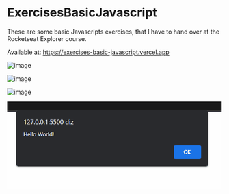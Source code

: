 # ExercisesBasicJavascript
These are some basic Javascripts exercises, that I have to hand over at the Rocketseat Explorer course.

Available at:
https://exercises-basic-javascript.vercel.app

![image](https://github.com/GHTassinari/ExercisesBasicJavascript/assets/102005103/1d503c13-02ea-4025-9842-9b926187dbd0)

![image](https://github.com/GHTassinari/ExercisesBasicJavascript/assets/102005103/044f9423-7be7-44cf-99a9-78206d9dc7f7)

![image](https://github.com/GHTassinari/ExercisesBasicJavascript/assets/102005103/517936a9-67f0-4a2d-8c8b-60cccf37b312)

![project-gif](./.github/first.gif)




